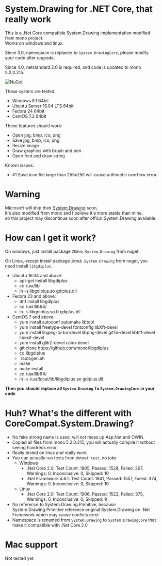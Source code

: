 # System.Drawing for .NET Core, that really work

This is a .Net Core compatible System.Drawing implementation modified from mono project.<br/>
Works on windows and linux.

Since 3.0, namespace is replaced to `System.DrawingCore`, please modify your code after upgrade.

Since 4.0, netstandard 2.0 is required, and code is updated to mono 5.2.0.215.

[![NuGet](https://buildstats.info/nuget/ZKWeb.System.Drawing)](http://www.nuget.org/packages/ZKWeb.System.Drawing)

These system are tested:

- Windows 8.1 64bit
- Ubuntu Server 16.04 LTS 64bit
- Fedora 24 64bit
- CentOS 7.2 64bit

These features should work:

- Open jpg, bmp, ico, png
- Save jpg, bmp, ico, png 
- Resize image
- Draw graphics with brush and pen
- Open font and draw string

Known issues:

- #1 Save icon file large than 255x255 will cause arithmetic overflow error

# Warning

Microsoft will ship their [System.Drawing](https://github.com/dotnet/corefx/tree/master/src/System.Drawing.Common) soon,<br/>
it's also modified from mono and I believe it's more stable than mine,<br/>
so this project may discontinue soon after offical System.Drawing available.<br/>

# How can I get it work?

On windows, just install package `ZKWeb.System.Drawing` from nuget.

On Linux, except install package `ZKWeb.System.Drawing` from nuget, you need install `libgdiplus`.<br/>

- Ubuntu 16.04 and above:
	- apt-get install libgdiplus
	- cd /usr/lib
	- ln -s libgdiplus.so gdiplus.dll
- Fedora 23 and above:
	- dnf install libgdiplus
	- cd /usr/lib64/
	- ln -s libgdiplus.so.0 gdiplus.dll
- CentOS 7 and above:
	- yum install autoconf automake libtool
	- yum install freetype-devel fontconfig libXft-devel
	- yum install libjpeg-turbo-devel libpng-devel giflib-devel libtiff-devel libexif-devel
	- yum install glib2-devel cairo-devel
	- git clone https://github.com/mono/libgdiplus
	- cd libgdiplus
	- ./autogen.sh
	- make
	- make install
	- cd /usr/lib64/
	- ln -s /usr/local/lib/libgdiplus.so gdiplus.dll

**Then you should replace all `System.Drawing` To `System.DrawingCore` in your code**

# Huh? What's the different with CoreCompat.System.Drawing?

- No fake strong name is used, will not mess up Asp.Net and OWIN.
- Copied all files from mono 5.2.0.215, you will actually compile it without seeing hundreds error
- Really tested on linux and really work
- You can actually run tests from `dotnet test`, no joke
	- Windows
		- .Net Core 2.0: Test Count: 1905, Passed: 1528, Failed: 367, Warnings: 0, Inconclusive: 0, Skipped: 10
		- .Net Framework 4.6.1: Test Count: 1941, Passed: 1557, Failed: 374, Warnings: 0, Inconclusive: 0, Skipped: 10
	- Linux
		- .Net Core 2.0: Test Count: 1906, Passed: 1522, Failed: 375, Warnings: 0, Inconclusive: 0, Skipped: 9
- No reference to System.Drawing.Primitive, because System.Drawing.Primitive reference original System.Drawing on .Net Framework which may cause conficts error
- Namespace is renamed from `System.Drawing` to `System.DrawingCore` that make it compatible with .Net Core 2.0

# Mac support

Not tested yet.
